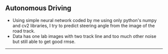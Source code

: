 ## Autonomous Driving
- Using simple neural network coded by me using only python's numpy and cv2 libraries, I try to predict steering angle from the image of the road track.
- Data has one lab images with two track line and too much other noise but still able to get good rmse.
---
